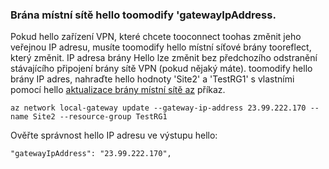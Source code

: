 ### <a name="toomodify-hello-local-network-gateway-gatewayipaddress"></a>Brána místní sítě hello toomodify 'gatewayIpAddress.

Pokud hello zařízení VPN, které chcete tooconnect toohas změnit jeho veřejnou IP adresu, musíte toomodify hello místní síťové brány tooreflect, který změnit. IP adresa brány Hello lze změnit bez předchozího odstranění stávajícího připojení brány sítě VPN (pokud nějaký máte). toomodify hello brány IP adres, nahraďte hello hodnoty 'Site2' a 'TestRG1' s vlastními pomocí hello [aktualizace brány místní sítě az](https://docs.microsoft.com/cli/azure/network/local-gateway#update) příkaz.

```azurecli
az network local-gateway update --gateway-ip-address 23.99.222.170 --name Site2 --resource-group TestRG1
```

Ověřte správnost hello IP adresu ve výstupu hello:

```
"gatewayIpAddress": "23.99.222.170",
```